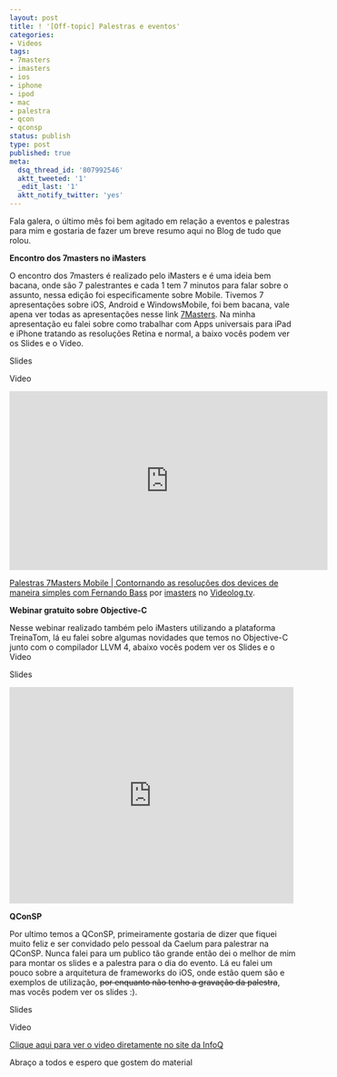 ```yaml
---
layout: post
title: ! '[Off-topic] Palestras e eventos'
categories:
- Videos
tags:
- 7masters
- imasters
- ios
- iphone
- ipod
- mac
- palestra
- qcon
- qconsp
status: publish
type: post
published: true
meta:
  dsq_thread_id: '807992546'
  aktt_tweeted: '1'
  _edit_last: '1'
  aktt_notify_twitter: 'yes'
---
```


Fala galera, o último mês foi bem agitado em relação a eventos e palestras para mim e gostaria de fazer um breve resumo aqui no Blog de tudo que rolou.                                                       

<b>Encontro dos 7masters no iMasters</b>

O encontro dos 7masters é realizado pelo iMasters e é uma ideia bem bacana, onde são 7 palestrantes e cada 1 tem 7 minutos para falar sobre o assunto, nessa edição foi especificamente sobre Mobile. Tivemos 7 apresentações sobre iOS, Android e WindowsMobile, foi bem bacana, vale apena ver todas as apresentações nesse link <a href="http://imasters.com.br/video/25303/mobile/7masters-encontro-imasters-de-especialistas-em-mobile-contornando-as-resolucoes-dos-devices-de-maneira-simples-com-fernando-bass">7Masters</a>.
Na minha apresentação eu falei sobre como trabalhar com Apps universais para iPad e iPhone tratando as resoluções Retina e normal, a baixo vocês podem ver os Slides e o Video.

Slides

<script async class="speakerdeck-embed" data-id="500ff09b7ff225000203f8f3" data-ratio="1.2896725440806045" src="//speakerdeck.com/assets/embed.js"></script>

Video

<iframe width="560" height="315" src="http://embed.videolog.tv/v/index.php?id_video=811004&related=&hd=&color1=&color2=&color3=&slideshow=&config_url=&" scrolling="no" frameborder="0" webkitAllowFullScreen mozallowfullscreen allowFullScreen></iframe><p><a href="http://www.videolog.tv/video.php?id=811004" target="_blank">Palestras 7Masters Mobile | Contornando as resoluções dos devices de maneira simples com Fernando Bass</a> por <a href="http://www.videolog.tv/imasters" target="_blank">imasters</a>  no <a href="http://www.videolog.tv" target="_blank">Videolog.tv</a>.</p>

<b>Webinar gratuito sobre Objective-C</b>

Nesse webinar realizado também pelo iMasters utilizando a plataforma TreinaTom, lá eu falei sobre algumas novidades que temos no Objective-C junto com o compilador LLVM 4, abaixo vocês podem ver os Slides e o Video


Slides

<script async class="speakerdeck-embed" data-id="5011aba93d2c310002004021" data-ratio="1.2896725440806045" src="//speakerdeck.com/assets/embed.js"></script>


<iframe src="http://player.vimeo.com/video/46459122" width="500" height="381" frameborder="0" webkitAllowFullScreen mozallowfullscreen allowFullScreen></iframe>

<b>QConSP</b>

Por ultimo temos a QConSP, primeiramente gostaria de dizer que fiquei muito feliz e ser convidado pelo pessoal da Caelum para palestrar na QConSP. Nunca falei para um publico tão grande então dei o melhor de mim para montar os slides e a palestra para o dia do evento. Lá eu falei um pouco sobre a arquitetura de frameworks do iOS, onde estão quem são e exemplos de utilização, <del datetime="2012-11-08T00:23:33+00:00">por enquanto não tenho a gravação da palestra</del>, mas vocês podem ver os slides :).

Slides

<script async class="speakerdeck-embed" data-id="50213a6f21517300020622ae" data-ratio="1.2896725440806045" src="//speakerdeck.com/assets/embed.js"></script>

Video

<a href="http://www.infoq.com/br/presentations/ios-funcionamento-interno
">Clique aqui para ver o video diretamente no site da InfoQ</a>

Abraço a todos e espero que gostem do material
